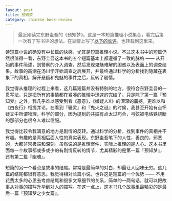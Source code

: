 ```yaml
---
layout: post
title: 预知梦
category: chinese book-review
---
```


>最近刚读完东野圭吾的《预知梦》。这是一本短篇推理小说集合，看完后第一次有了写书评的想法。在豆瓣上写了[以下的长评](https://book.douban.com/review/8094074/)，也转载到这里来。

读短篇小说的确没有中长篇的快感，尤其是短篇推理小说。不过这本书中的短篇仍然很值得一看，东野圭吾这本书的五个短篇基本上都遵循了一致的脉络 —— 从开始的事件简述，到警察的介入调查，然后发现鬼魅难解的困惑以及表面上的调查结果。故事的高潮在汤川学开始调查之后展开，并最终通过科学的分析找到隐藏在表象下的真相，解开悬疑和鬼魅的事件之后，反转了剧情。

我觉得从推理的过程上来看，这几篇短篇并没有特别的地方，很符合东野圭吾的一贯写法，只是把所有的事情都在紧凑的推理中迅速的完结了。只是除了第一篇『预知梦』之外，我几乎难以感受到看《恶意》，《嫌疑人X》的深深的震撼，更难以和《白夜行》相提并论。在看到『骚灵』和『鬼火之谜』的时候，我甚至开始有点怀疑文中所谓物理，科学的部分，因为提到的共振有点太过巧合，弓弦被电烙铁烧断的那部分也很令人难以信服。

我觉得比较令我满意的地方是剧情的反转。通过科学的分析，找到事件的真相并不有趣。有趣的是真相后面人性的真实表现。东野圭吾笔下的人性，善良的，邪恶的，大都非常极端和深刻。虽然说的是推理案件，实际上推理的是人心。这本书里面每一个故事都或多或少的有剧情反转的情节，尤其精彩的是第一篇『预知梦』，还有第二篇『幽魂』。

短篇的另一个看点是故事的结尾。常常是最简单的对白，却最让人回味无穷。这几篇的结尾都很有意思。我觉得相对长篇小说，也许这是短篇的一个优势 —— 不用花费太多的心思去考虑结尾和很多文章细节的关系，简单的一两句话，就可以把故事从对事的描写升华到对人的描写。在这一点上，这本书几个故事里最精彩的是最后一篇『预知梦之少女篇』。
